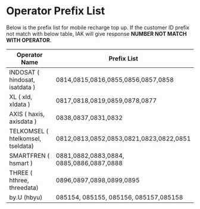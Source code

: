 # Operator Prefix List

Below is the prefix list for mobile recharge top up. If the customer ID prefix not match with below table, IAK will give response **NUMBER NOT MATCH WITH OPERATOR**.


Operator Name | Prefix List 
---------|----------
 INDOSAT ( hindosat, isatdata ) | 0814,0815,0816,0855,0856,0857,0858
 XL ( xld, xldata ) | 0817,0818,0819,0859,0878,0877
 AXIS ( haxis, axisdata ) | 0838,0837,0831,0832
 TELKOMSEL ( htelkomsel, tseldata) | 0812,0813,0852,0853,0821,0823,0822,0851
 SMARTFREN ( hsmart ) | 0881,0882,0883,0884, 0885,0886,0887,0888
 THREE ( hthree, threedata) | 0896,0897,0898,0899,0895
 by.U (hbyu) | 085154, 085155, 085156, 085157,085158
